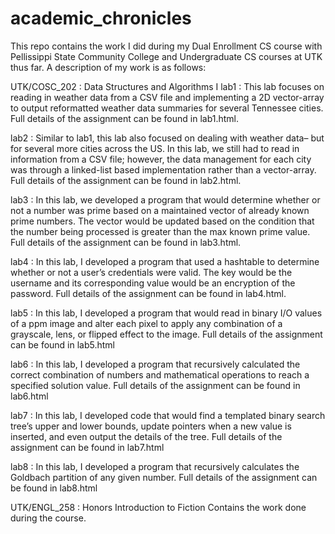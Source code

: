 # academic_chronicles
This repo contains the work I did during my Dual Enrollment CS course with Pellissippi State Community College and Undergraduate CS courses at UTK thus far. A description of my work is as follows:

UTK/COSC_202 : Data Structures and Algorithms I
lab1 : This lab focuses on reading in weather data from a CSV file and implementing a 2D vector-array to output reformatted weather data summaries for several Tennessee cities. Full details of the assignment can be found in lab1.html.

lab2 : Similar to lab1, this lab also focused on dealing with weather data– but for several more cities across the US. In this lab, we still had to read in information from a CSV file; however, the  data management for each city was through a linked-list based implementation rather than a vector-array. Full details of the assignment can be found in lab2.html.

lab3 : In this lab, we developed a program that would determine whether or not a number was prime based on a maintained vector of already known prime numbers. The vector would be updated based on the condition that the number being processed is greater than the max known prime value. Full details of the assignment can be found in lab3.html.

lab4 : In this lab, I developed a program that used a hashtable to determine whether or not a user’s credentials were valid. The key would be the username and its corresponding value would be an encryption of the password. Full details of the assignment can be found in lab4.html. 

lab5 : In this lab, I developed a program that would read in binary I/O values of a ppm image and alter each pixel to apply any combination of a grayscale, lens, or flipped effect to the image. Full details of the assignment can be found in lab5.html

lab6 : In this lab, I developed a program that recursively calculated the correct combination of numbers and mathematical operations to reach a specified solution value. Full details of the assignment can be found in lab6.html

lab7 : In this lab, I developed code that would find a templated binary search tree’s upper and lower bounds, update pointers when a new value is inserted, and even output the details of the tree. Full details of the assignment can be found in lab7.html

lab8 : In this lab, I developed a program that recursively calculates the Goldbach partition of any  given number.  Full details of the assignment can be found in lab8.html
 
UTK/ENGL_258 : Honors Introduction to Fiction
Contains the work done during the course.
